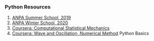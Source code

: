 ### Python Resources

1. [ANPA Summer School, 2019](https://anpaschool.github.io/2019/index.html)
2. [ANPA Winter School, 2020](https://anpaschool.github.io/2020/index.html)
3. [Coursera: Computational Statistical Mechanics](https://www.coursera.org/learn/statistical-mechanics)
4. [Coursera: Wave and Oscillation, Numerical Method](https://www.coursera.org/learn/computers-waves-simulations)
Python Basics
